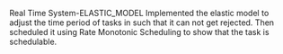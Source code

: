 Real Time System-ELASTIC_MODEL
Implemented the elastic model to adjust the time period of tasks in such that it can not get rejected.
Then scheduled it using Rate Monotonic Scheduling to show that the task is schedulable.
